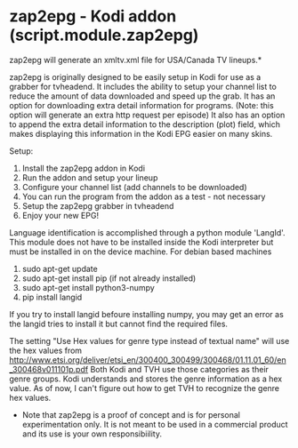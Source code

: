 # zap2epg - Kodi addon (script.module.zap2epg)

zap2epg will generate an xmltv.xml file for USA/Canada TV lineups.*

zap2epg is originally designed to be easily setup in Kodi for use as a grabber for tvheadend. It includes the ability to setup your channel list to reduce the amount of data downloaded and speed up the grab. It has an option for downloading extra detail information for programs. (Note: this option will generate an extra http request per episode) It also has an option to append the extra detail information to the description (plot) field, which makes displaying this information in the Kodi EPG easier on many skins.

Setup:
1. Install the zap2epg addon in Kodi
2. Run the addon and setup your lineup
3. Configure your channel list (add channels to be downloaded)
4. You can run the program from the addon as a test - not necessary
5. Setup the zap2epg grabber in tvheadend
6. Enjoy your new EPG!

Language identification is accomplished through a python module 'LangId'.  This module does not have to be installed inside the Kodi interpreter but must be installed in on the device machine.
For debian based machines
1.  sudo apt-get update
2.  sudo apt-get install pip (if not already installed)
3.  sudo apt-get install python3-numpy
4.  pip install langid

If you try to install langid befoure installing numpy, you may get an error as the langid tries to install it but cannot find the required files.

The setting "Use Hex values for genre type instead of textual name" will use the hex values from http://www.etsi.org/deliver/etsi_en/300400_300499/300468/01.11.01_60/en_300468v011101p.pdf
Both Kodi and TVH use those categories as their genre groups.  Kodi understands and stores the genre information as a hex value.  As of now, I can't figure out how to get TVH to recognize the genre hex values.


* Note that zap2epg is a proof of concept and is for personal experimentation only. It is not meant to be used in a commercial product and its use is your own responsibiility.
